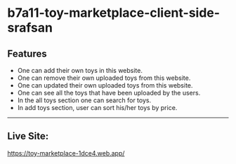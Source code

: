 # b7a11-toy-marketplace-client-side-srafsan

## Features
- One can add their own toys in this website.
- One can remove their own uploaded toys from this website.
- One can updated their own uploaded toys from this website.
- One can see all the toys that have been uploaded by the users.
- In the all toys section one can search for toys.
- In add toys section, user can sort his/her toys by price.

---
## Live Site:
https://toy-marketplace-1dce4.web.app/